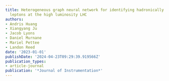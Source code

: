 ```yaml
---
title: Heterogeneous graph neural network for identifying hadronically decayed tau
  leptons at the high luminosity LHC
authors:
- Andris Huang
- Xiangyang Ju
- Jacob Lyons
- Daniel Murnane
- Mariel Pettee
- Landon Reed
date: '2023-01-01'
publishDate: '2024-04-23T09:29:39.919566Z'
publication_types:
- article-journal
publication: '*Journal of Instrumentation*'
---
```


